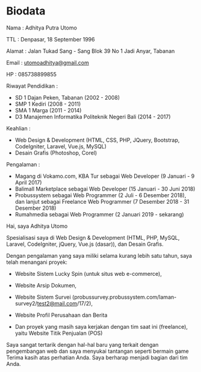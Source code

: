 # Biodata

Nama : Adhitya Putra Utomo

TTL : Denpasar, 18 September 1996

Alamat : Jalan Tukad Sang - Sang Blok 39 No 1 Jadi Anyar, Tabanan

Email : utomoadhitya@gmail.com

HP : 085738899855

Riwayat Pendidikan :
- SD 1 Dajan Peken, Tabanan (2002 - 2008)
- SMP 1 Kediri (2008 - 2011)
- SMA 1 Marga (2011 - 2014)
- D3 Manajemen Informatika Politeknik Negeri Bali (2014 - 2017)

Keahlian :
- Web Design & Development (HTML, CSS, PHP, JQuery, Bootstrap, CodeIgniter, Laravel, Vue.js, MySQL)
- Desain Grafis (Photoshop, Corel)

Pengalaman :
- Magang di Vokamo.com, KBA Tur sebagai Web Developer (9 Januari - 9 April 2017)
- Balimall Marketplace sebagai Web Developer (15 Januari - 30 Juni 2018)
- Probussystem sebagai Web Programmer (2 Juli - 6 Desember 2018), dan lanjut sebagai Freelance Web Programmer (7 Desember 2018 - 31 Desember 2018)
- Rumahmedia sebagai Web Programmer (2 Januari 2019 - sekarang)


Hai, saya Adhitya Utomo

Spesialisasi saya di Web Design & Development (HTML, PHP, MySQL, Laravel, CodeIgniter, jQuery, Vue.js (dasar)), dan Desain Grafis.

Dengan pengalaman yang saya miliki selama kurang lebih satu tahun, saya telah menangani proyek:
- Website Sistem Lucky Spin (untuk situs web e-commerce),
- Website Arsip Dokumen,
- Website Sistem Survei (probussurvey.probussystem.com/laman-survey2/test2@mail.com/17/2),

- Website Profil Perusahaan dan Berita
- Dan proyek yang masih saya kerjakan dengan tim saat ini (freelance), yaitu Website Titik Penjualan (POS)

Saya sangat tertarik dengan hal-hal baru yang terkait dengan pengembangan web dan saya menyukai tantangan seperti bermain game
Terima kasih atas perhatian Anda. Saya berharap menjadi bagian dari tim Anda.


